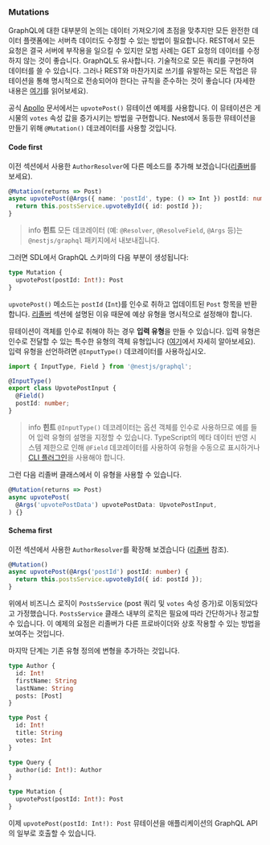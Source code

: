 ### Mutations

GraphQL에 대한 대부분의 논의는 데이터 가져오기에 초점을 맞추지만 모든 완전한 데이터 플랫폼에는 서버측 데이터도 수정할 수 있는 방법이 필요합니다. REST에서 모든 요청은 결국 서버에 부작용을 일으킬 수 있지만 모범 사례는 GET 요청의 데이터를 수정하지 않는 것이 좋습니다. GraphQL도 유사합니다. 기술적으로 모든 쿼리를 구현하여 데이터를 쓸 수 있습니다. 그러나 REST와 마찬가지로 쓰기를 유발하는 모든 작업은 뮤테이션을 통해 명시적으로 전송되어야 한다는 규칙을 준수하는 것이 좋습니다 (자세한 내용은 [여기](https://graphql.org/learn/queries/#mutations)를 읽어보세요).

공식 [Apollo](https://www.apollographql.com/docs/graphql-tools/generate-schema.html) 문서에서는 `upvotePost()` 뮤테이션 예제를 사용합니다. 이 뮤테이션은 게시물의 `votes` 속성 값을 증가시키는 방법을 구현합니다. Nest에서 동등한 뮤테이션을 만들기 위해 `@Mutation()` 데코레이터를 사용할 것입니다.

#### Code first

이전 섹션에서 사용한 `AuthorResolver`에 다른 메소드를 추가해 보겠습니다([리졸버](/graphql/resolvers)를 보세요).

```typescript
@Mutation(returns => Post)
async upvotePost(@Args({ name: 'postId', type: () => Int }) postId: number) {
  return this.postsService.upvoteById({ id: postId });
}
```

> info **힌트** 모든 데코레이터 (예: `@Resolver`, `@ResolveField`, `@Args` 등)는 `@nestjs/graphql` 패키지에서 내보내집니다.

그러면 SDL에서 GraphQL 스키마의 다음 부분이 생성됩니다:

```graphql
type Mutation {
  upvotePost(postId: Int!): Post
}
```

`upvotePost()` 메소드는 `postId` (`Int`)를 인수로 취하고 업데이트된 `Post` 항목을 반환합니다. [리졸버](/graphql/resolvers) 섹션에 설명된 이유 때문에 예상 유형을 명시적으로 설정해야 합니다.

뮤테이션이 객체를 인수로 취해야 하는 경우 **입력 유형**을 만들 수 있습니다. 입력 유형은 인수로 전달할 수 있는 특수한 유형의 객체 유형입니다 ([여기](https://graphql.org/learn/schema/#input-types)에서 자세히 알아보세요). 입력 유형을 선언하려면 `@InputType()` 데코레이터를 사용하십시오.

```typescript
import { InputType, Field } from '@nestjs/graphql';

@InputType()
export class UpvotePostInput {
  @Field()
  postId: number;
}
```

> info **힌트** `@InputType()` 데코레이터는 옵션 객체를 인수로 사용하므로 예를 들어 입력 유형의 설명을 지정할 수 있습니다. TypeScript의 메타 데이터 반영 시스템 제한으로 인해 `@Field` 데코레이터를 사용하여 유형을 수동으로 표시하거나 [CLI 플러그인](/graphql/cli-plugin)을 사용해야 합니다.

그런 다음 리졸버 클래스에서 이 유형을 사용할 수 있습니다.

```typescript
@Mutation(returns => Post)
async upvotePost(
  @Args('upvotePostData') upvotePostData: UpvotePostInput,
) {}
```

#### Schema first

이전 섹션에서 사용한 `AuthorResolver`를 확장해 보겠습니다 ([리졸버](/graphql/resolvers) 참조).

```typescript
@Mutation()
async upvotePost(@Args('postId') postId: number) {
  return this.postsService.upvoteById({ id: postId });
}
```

위에서 비즈니스 로직이 `PostsService` (post 쿼리 및 `votes` 속성 증가)로 이동되었다고 가정했습니다. `PostsService` 클래스 내부의 로직은 필요에 따라 간단하거나 정교할 수 있습니다. 이 예제의 요점은 리졸버가 다른 프로바이더와 상호 작용할 수 있는 방법을 보여주는 것입니다.

마지막 단계는 기존 유형 정의에 변형을 추가하는 것입니다.

```graphql
type Author {
  id: Int!
  firstName: String
  lastName: String
  posts: [Post]
}

type Post {
  id: Int!
  title: String
  votes: Int
}

type Query {
  author(id: Int!): Author
}

type Mutation {
  upvotePost(postId: Int!): Post
}
```

이제 `upvotePost(postId: Int!): Post` 뮤테이션을 애플리케이션의 GraphQL API의 일부로 호출할 수 있습니다.
